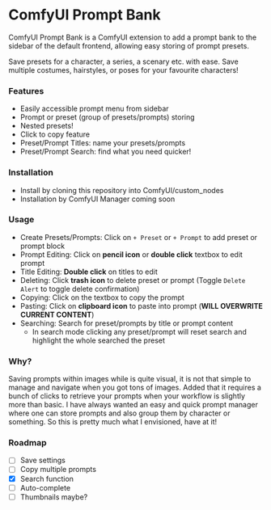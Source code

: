 # ComfyUI Prompt Bank

ComfyUI Prompt Bank is a ComfyUI extension to add a prompt bank to the sidebar of the default frontend, allowing easy storing of prompt presets.

Save presets for a character, a series, a scenary etc. with ease. Save multiple costumes, hairstyles, or poses for your favourite characters!

### Features
- Easily accessible prompt menu from sidebar
- Prompt or preset (group of presets/prompts) storing
- Nested presets!
- Click to copy feature
- Preset/Prompt Titles: name your presets/prompts
- Preset/Prompt Search: find what you need quicker!

### Installation
- Install by cloning this repository into ComfyUI/custom_nodes
- Installation by ComfyUI Manager coming soon

### Usage
- Create Presets/Prompts: Click on `+ Preset` or `+ Prompt` to add preset or prompt block
- Prompt Editing: Click on **pencil icon** or **double click** textbox to edit prompt
- Title Editing: **Double click** on titles to edit
- Deleting: Click **trash icon** to delete preset or prompt (Toggle `Delete Alert` to toggle delete confirmation)
- Copying: Click on the textbox to copy the prompt
- Pasting: Click on **clipboard icon** to paste into prompt (**WILL OVERWRITE CURRENT CONTENT**)
- Searching: Search for preset/prompts by title or prompt content
  - In search mode clicking any preset/prompt will reset search and highlight the whole searched the preset

### Why?
Saving prompts within images while is quite visual, it is not that simple to manage and navigate when you got tons of images. Added that it requires a bunch of clicks to retrieve your prompts when your workflow is slightly more than basic. I have always wanted an easy and quick prompt manager where one can store prompts and also group them by character or something. So this is pretty much what I envisioned, have at it!

### Roadmap
- [ ] Save settings
- [ ] Copy multiple prompts
- [x] Search function
- [ ] Auto-complete
- [ ] Thumbnails maybe?